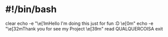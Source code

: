 # #!/bin/bash
clear
echo -e "\e[1mHello I'm doing this just for fun :D \e[0m"
echo -e "\e[32mThank you for see my Project \e[39m"
read QUALQUERCOISA
exit
